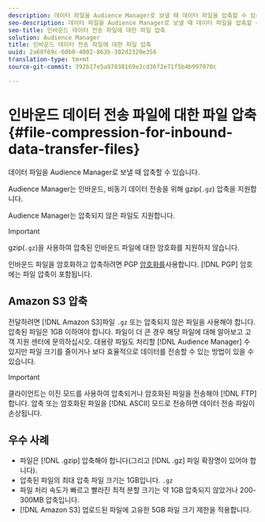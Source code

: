```yaml
---
description: 데이터 파일을 Audience Manager로 보낼 때 데이터 파일을 압축할 수 있습니다.
seo-description: 데이터 파일을 Audience Manager로 보낼 때 데이터 파일을 압축할 수 있습니다.
seo-title: 인바운드 데이터 전송 파일에 대한 파일 압축
solution: Audience Manager
title: 인바운드 데이터 전송 파일에 대한 파일 압축
uuid: 2a68f69c-60b0-4002-863b-302d2320e356
translation-type: tm+mt
source-git-commit: 392b17e5a97038169e2cd36f2e71f5b4b997070c

---
```



# 인바운드 데이터 전송 파일에 대한 파일 압축{#file-compression-for-inbound-data-transfer-files}

데이터 파일을 Audience Manager로 보낼 때 압축할 수 있습니다.

<!-- inbound-file-compression.xml -->

Audience Manager는 인바운드, 비동기 데이터 전송을 위해 gzip(`.gz`) 압축을 지원합니다.

Audience Manager는 압축되지 않은 파일도 지원합니다.

>[!IMPORTANT]
>
>gzip(`.gz`)을 사용하여 압축된 인바운드 파일에 대한 암호화를 지원하지 않습니다.
>
>인바운드 파일을 암호화하고 압축하려면 PGP [암호화를](../../../integration/sending-audience-data/batch-data-transfer-explained/inbound-file-encryption.md)사용합니다. [!DNL PGP] 암호에는 파일 압축이 포함됩니다.

## Amazon S3 압축

전달하려면 [!DNL Amazon S3]파일 `.gz` 또는 압축되지 않은 파일을 사용해야 합니다. 압축된 파일은 1GB 이하여야 합니다. 파일이 더 큰 경우 해당 파일에 대해 알아보고 고객 지원 센터에 문의하십시오. 대용량 파일도 처리할 [!DNL Audience Manager] 수 있지만 파일 크기를 줄이거나 보다 효율적으로 데이터를 전송할 수 있는 방법이 있을 수 있습니다.

>[!IMPORTANT]
>
>클라이언트는 이진 모드를 사용하여 압축되거나 암호화된 파일을 전송해야 [!DNL FTP] 합니다. 압축 또는 암호화된 파일을 [!DNL ASCII] 모드로 전송하면 데이터 전송 파일이 손상됩니다.

## 우수 사례

* 파일은 [!DNL .gzip] 압축해야 합니다(그리고 [!DNL .gz] 파일 확장명이 있어야 합니다).
* 압축된 파일의 최대 압축 파일 크기는 1GB입니다. `.gz`
* 파일 처리 속도가 빠르고 빨라진 최적 분할 크기는 약 1GB 압축되지 않았거나 200-300MB 압축입니다.
* [!DNL Amazon S3] 업로드된 파일에 고유한 5GB 파일 크기 제한을 적용합니다.
